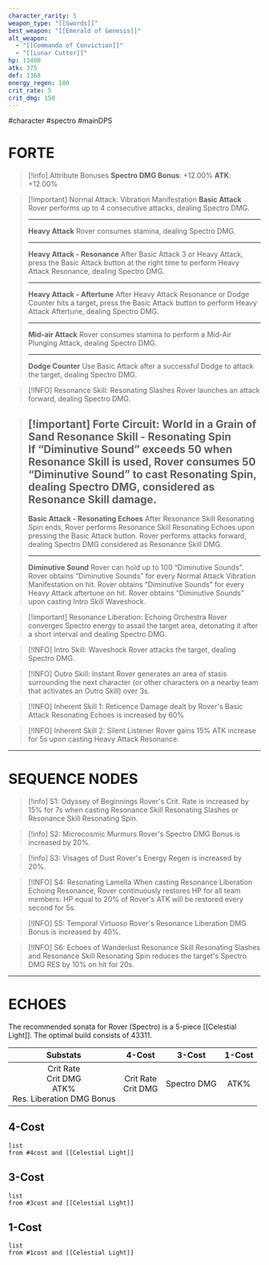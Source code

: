 ```yaml
---
character_rarity: 5
weapon_type: "[[Swords]]"
best_weapon: "[[Emerald of Genesis]]"
alt_weapon:
  - "[[Commando of Conviction]]"
  - "[[Lunar Cutter]]"
hp: 11400
atk: 375
def: 1368
energy_regen: 100
crit_rate: 5
crit_dmg: 150
---
```

#character #spectro #mainDPS 
# FORTE
> [!info] Attribute Bonuses
> **Spectro DMG Bonus**: +12.00%
> **ATK**: +12.00%

> [!important] Normal Attack: Vibration Manifestation
> **Basic Attack**
> Rover performs up to 4 consecutive attacks, dealing Spectro DMG.
> 
> ---
> **Heavy Attack**
> Rover consumes stamina, dealing Spectro DMG.
> 
> ---
> **Heavy Attack - Resonance**
> After Basic Attack 3 or Heavy Attack, press the Basic Attack button at the right time to perform Heavy Attack Resonance, dealing Spectro DMG.
> 
> ---
> **Heavy Attack - Aftertune**
> After Heavy Attack Resonance or Dodge Counter hits a target, press the Basic Attack button to perform Heavy Attack Aftertune, dealing Spectro DMG.
> 
> ---
> **Mid-air Attack** 
> Rover consumes stamina to perform a Mid-Air Plunging Attack, dealing Spectro DMG.
> 
> ---
> **Dodge Counter** 
> Use Basic Attack after a successful Dodge to attack the target, dealing Spectro DMG.

> [!INFO] Resonance Skill: Resonating Slashes
> Rover launches an attack forward, dealing Spectro DMG.

> [!important] Forte Circuit: World in a Grain of Sand
> **Resonance Skill - Resonating Spin**  
If “Diminutive Sound” exceeds 50 when Resonance Skill is used, Rover consumes 50 “Diminutive Sound” to cast Resonating Spin, dealing Spectro DMG, considered as Resonance Skill damage.
> ---
> 
> **Basic Attack - Resonating Echoes**
> After Resonance Skill Resonating Spin ends, Rover performs Resonance Skill Resonating Echoes upon pressing the Basic Attack button. Rover performs attacks forward, dealing Spectro DMG considered as Resonance Skill DMG.
> 
> ---
> 
> **Diminutive Sound**
> Rover can hold up to 100 “Diminutive Sounds”. Rover obtains “Diminutive Sounds” for every Normal Attack Vibration Manifestation on hit. Rover obtains “Diminutive Sounds” for every Heavy Attack aftertune on hit. Rover obtains “Diminutive Sounds” upon casting Intro Skill Waveshock.

> [!important] Resonance Liberation: Echoing Orchestra
> Rover converges Spectro energy to assail the target area, detonating it after a short interval and dealing Spectro DMG.

> [!INFO] Intro Skill: Waveshock
> Rover attacks the target, dealing Spectro DMG.

> [!INFO] Outro Skill: Instant
> Rover generates an area of stasis surrounding the next character (or other characters on a nearby team that activates an Outro Skill) over 3s.

> [!INFO] Inherent Skill 1: Reticence
> Damage dealt by Rover's Basic Attack Resonating Echoes is increased by 60%

> [!INFO] Inherent Skill 2: Silent Listener
> Rover gains 15% ATK increase for 5s upon casting Heavy Attack Resonance.

---
# SEQUENCE NODES

> [!info] S1: Odyssey of Beginnings
> Rover's Crit. Rate is increased by 15% for 7s when casting Resonance Skill Resonating Slashes or Resonance Skill Resonating Spin.

> [!info] S2: Microcosmic Murmurs
> Rover's Spectro DMG Bonus is increased by 20%.

> [!info] S3: Visages of Dust
> Rover's Energy Regen is increased by 20%.

> [!INFO] S4: Resonating Lamella
> When casting Resonance Liberation Echoing Resonance, Rover continuously restores HP for all team members: HP equal to 20% of Rover's ATK will be restored every second for 5s.

> [!INFO] S5: Temporal Virtuoso
> Rover's Resonance Liberation DMG Bonus is increased by 40%.

> [!INFO] S6: Echoes of Wanderlust
> Resonance Skill Resonating Slashes and Resonance Skill Resonating Spin reduces the target's Spectro DMG RES by 10% on hit for 20s.

---
# ECHOES
The recommended sonata for Rover (Spectro) is a 5-piece [[Celestial Light]].
The optimal build consists of 43311.

|                          Substats                          |        4-Cost         |   3-Cost    | 1-Cost |
| :--------------------------------------------------------: | :-------------------: | :---------: | :----: |
| Crit Rate<br>Crit DMG<br>ATK%<br>Res. Liberation DMG Bonus | Crit Rate<br>Crit DMG | Spectro DMG |  ATK%  |
## 4-Cost
```dataview
list 
from #4cost and [[Celestial Light]]
```
## 3-Cost
```dataview
list
from #3cost and [[Celestial Light]]
```
## 1-Cost
```dataview
list
from #1cost and [[Celestial Light]]
```